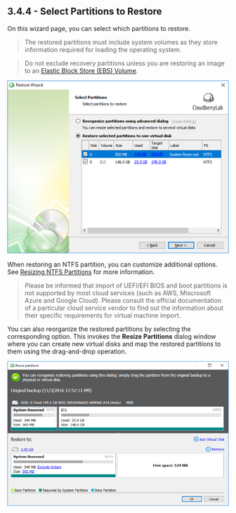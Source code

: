 ## 3.4.4 - Select Partitions to Restore

On this wizard page, you can select which partitions to restore.

> The restored partitions must include system volumes as they store information required for loading the operating system.

> Do not exclude recovery partitions unless you are restoring an image to an [Elastic Block Store \(EBS\) Volume](/chapter1/step-3-choose-data-to-restore/34-restore-a-disk-image-or-network-share/342-specify-the-restore-destination/3423-restore-as-an-amazon-ec2-instance-elastic-block-store-volume-or-machine-image/31233-restore-to-elastic-block-store-ebs-volume.md).

![](/assets/image-based-virtual-select-partitions-2.png)

When restoring an NTFS partition, you can customize additional options. See [Resizing NTFS Partitions](/concepts/restoring-ntfs-partitions.md) for more information.

> Please be informed that import of UEFI/EFI BIOS and boot partitions is not supported by most cloud services \(such as AWS, Miscrosoft Azure and Google Cloud\). Please consult the official documentation of a particular cloud service vendor to find out the information about their specific requirements for virtual machine import.

You can also reorganize the restored partitions by selecting the corresponding option. This invokes the **Resize Partitions** dialog window where you can create new virtual disks and map the restored partitions to them using the drag-and-drop operation.

![](/assets/resize-partitions-dialog-2.png)

